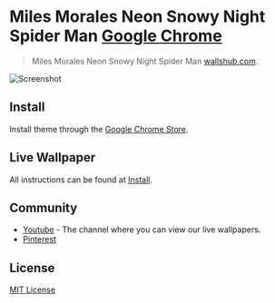 # Miles Morales Neon Snowy Night Spider Man [Google Chrome](https://chromewebstore.google.com/detail/miles-morales-neon-snowy/dohhkajhdifgkakjniihnndhahcajihn)

> Miles Morales Neon Snowy Night Spider Man [wallshub.com](https://wallshub.com/65-miles-morales-neon-snowy-night-spider-man.html).

![Screenshot](./Screenshot.png)

## Install

Install theme through the [Google Chrome Store](https://chromewebstore.google.com/detail/miles-morales-neon-snowy/dohhkajhdifgkakjniihnndhahcajihn).

## Live Wallpaper

All instructions can be found at [Install](./INSTALL).

## Community

- [Youtube](https://youtube.com/wallshub) - The channel where you can view our live wallpapers.
- [Pinterest](https:/pinterest.com/wallshubcom)

## License

[MIT License](./LICENSE)
